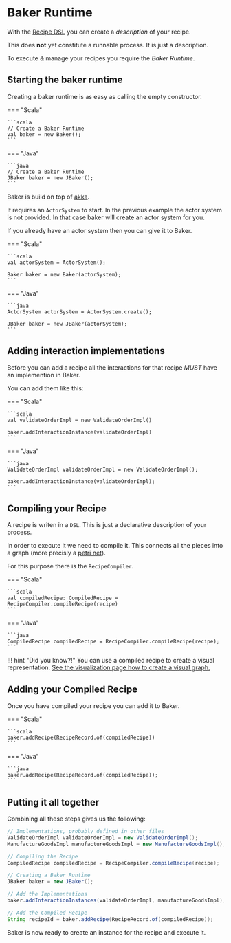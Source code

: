 # Baker Runtime

With the [Recipe DSL](recipe-dsl.md) you can create a *description* of your recipe.

This does **not** yet constitute a runnable process. It is just a description.

To execute & manage your recipes you require the *Baker Runtime*.

## Starting the baker runtime
Creating a baker runtime is as easy as calling the empty constructor.

=== "Scala"

    ```scala 
    // Create a Baker Runtime
    val baker = new Baker();
    ```
    
=== "Java"

    ```java 
    // Create a Baker Runtime
    JBaker baker = new JBaker();
    ```

Baker is build on top of [akka](https://www.akka.io).

It requires an `ActorSystem` to start. In the previous example the actor system is not provided. In that case baker will create an actor system for you.

If you already have an actor system then you can give it to Baker.

=== "Scala"

    ```scala 
    val actorSystem = ActorSystem();

    Baker baker = new Baker(actorSystem);
    ```
    
=== "Java"

    ```java 
    ActorSystem actorSystem = ActorSystem.create();

    JBaker baker = new JBaker(actorSystem);
    ```

## Adding interaction implementations

Before you can add a recipe all the interactions for that recipe *MUST* have an implemention in Baker.

You can add them like this:

=== "Scala"

    ```scala 
    val validateOrderImpl = new ValidateOrderImpl()

    baker.addInteractionInstance(validateOrderImpl)
    ```
    
=== "Java"

    ```java 
    ValidateOrderImpl validateOrderImpl = new ValidateOrderImpl();

    baker.addInteractionInstance(validateOrderImpl);
    ```

## Compiling your Recipe

A recipe is writen in a `DSL`. This is just a declarative description of your process.

In order to execute it we need to compile it. This connects all the pieces into a graph (more precisly a [petri net](https://en.wikipedia.org/wiki/Petri_net)).

For this purpose there is the `RecipeCompiler`.

=== "Scala"

    ```scala 
    val compiledRecipe: CompiledRecipe = RecipeCompiler.compileRecipe(recipe)
    ```
    
=== "Java"

    ```java 
    CompiledRecipe compiledRecipe = RecipeCompiler.compileRecipe(recipe);
    ```

!!! hint "Did you know?!"
    You can use a compiled recipe to create a visual representation. [See the visualization page how to create a visual graph.](recipe-visualization.md)


## Adding your Compiled Recipe

Once you have compiled your recipe you can add it to Baker.

=== "Scala"

    ```scala 
    baker.addRecipe(RecipeRecord.of(compiledRecipe))
    ```
    
=== "Java"

    ```java 
    baker.addRecipe(RecipeRecord.of(compiledRecipe));
    ```

## Putting it all together

Combining all these steps gives us the following:

```java
// Implementations, probably defined in other files
ValidateOrderImpl validateOrderImpl = new ValidateOrderImpl();
ManufactureGoodsImpl manufactureGoodsImpl = new ManufactureGoodsImpl();

// Compiling the Recipe
CompiledRecipe compiledRecipe = RecipeCompiler.compileRecipe(recipe);

// Creating a Baker Runtime
JBaker baker = new JBaker();

// Add the Implementations
baker.addInteractionInstances(validateOrderImpl, manufactureGoodsImpl);

// Add the Compiled Recipe
String recipeId = baker.addRecipe(RecipeRecord.of(compiledRecipe));
```

Baker is now ready to create an instance for the recipe and execute it.
